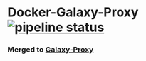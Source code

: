 # Docker-Galaxy-Proxy [![pipeline status](https://gitlab.com/OKTW-Network/Docker-Galaxy-Proxy/badges/master/pipeline.svg)](https://gitlab.com/OKTW-Network/Docker-Galaxy-Proxy)

### Merged to [Galaxy-Proxy](../../../Galaxy-Proxy)
